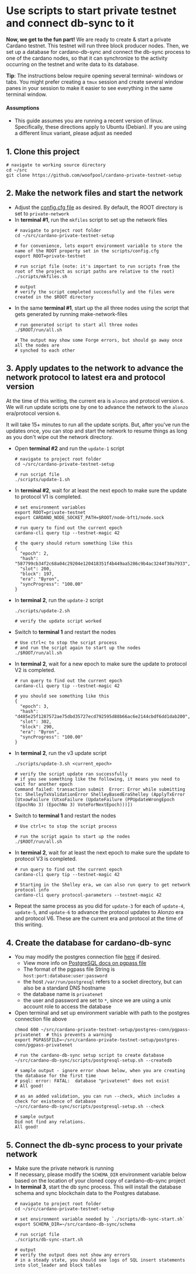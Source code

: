 # Use scripts to start private testnet and connect db-sync to it

**Now, we get to the fun part!**  We are ready to create & start a private Cardano testnet.
This testnet will run three block producer nodes. 
Then, we set up a database for cardano-db-sync and connect the db-sync process to one of the cardano nodes, so that
it can synchronize to the activity occurring on the testnet and write data to its database.

**Tip**: The instructions below require opening several terminal- windows or tabs.  You might prefer creating a `tmux` session
and create several window panes in your session to make it easier to see everything in the same terminal window.

#### Assumptions
- This guide assumes you are running a recent version of linux.
  Specifically, these directions apply to Ubuntu (Debian). If you are using a different linux variant, please adjust as needed
  
## 1. Clone this project

  ```shell
  # navigate to working source directory
  cd ~/src
  git clone https://github.com/woofpool/cardano-private-testnet-setup
  ```

## 2. Make the network files and start the network

- Adjust the [config.cfg file](./scripts/config.cfg) as desired. By default, the ROOT directory is set to `private-network`
- In **terminal #1**, run the `mkfiles` script to set up the network files
  ```shell
  # navigate to project root folder
  cd ~/src/cardano-private-testnet-setup
  
  # for convenience, lets export environment variable to store the name of the ROOT property set in the scripts/config.cfg
  export ROOT=private-testnet
  
  # run script file (note: it's important to run scripts from the root of the project as script paths are relative to the root)
  ./scripts/mkfiles.sh
  
  # output
  # verify the script completed successfully and the files were created in the $ROOT directory
  ```
- In the same **terminal #1**, start up the all three nodes using the script that gets generated by running make-network-files
  ```shell    
  # run generated script to start all three nodes
  ./$ROOT/run/all.sh
  
  # The output may show some Forge errors, but should go away once all the nodes are
  # synched to each other  
  ```

## 3. Apply updates to the network to advance the network protocol to latest era and protocol version

At the time of this writing, the current era is `alonzo` and protocol version `6`. 
We will run update scripts one by one to advance the network to the `alonzo` era/protocol version `6`.

It will take 15+ minutes to run all the update scripts.  But, after you've run the updates once, you can stop and start the network
to resume things as long as you don't wipe out the network directory.

- Open **terminal #2** and run the `update-1` script
  ```shell
  # navigate to project root folder
  cd ~/src/cardano-private-testnet-setup
  
  # run script file
  ./scripts/update-1.sh  
  ```
- In **terminal #2**, wait for at least the next epoch to make sure the update to protocol V1 is completed.
  ```shell
  # set environment variables
  export ROOT=private-testnet
  export CARDANO_NODE_SOCKET_PATH=$ROOT/node-bft1/node.sock
  
  # run query to find out the current epoch
  cardano-cli query tip --testnet-magic 42
  
  # the query should return something like this 
  {
    "epoch": 2,
    "hash": "587799cb34f2c68a04c29204e120418351f4b449aa5286c9b4ac3244f30a7933",
    "slot": 200,
    "block": 197,
    "era": "Byron",
    "syncProgress": "100.00"
  }
  ```
- In **terminal 2**, run the `update-2` script  
  ```shell
  ./scripts/update-2.sh
  
  # verify the update script worked
  ```
- Switch to **terminal 1** and restart the nodes
  ```shell
  # Use ctrl+c to stop the script process  
  # and run the script again to start up the nodes
  ./$ROOT/run/all.sh  
  ```
- In **terminal 2**, wait for a new epoch to make sure the update to protocol V2 is completed.
  ```shell
  # run query to find out the current epoch
  cardano-cli query tip --testnet-magic 42
  
  # you should see something like this
  {
    "epoch": 3,
    "hash": "d485e25f1287572ae75dbd35727ecd792595d88b66ac6e2144cbdf6dd1dab200",
    "slot": 302,
    "block": 290,
    "era": "Byron",
    "syncProgress": "100.00"
  }
  ```
- In **terminal 2**, run the v3 update script
  ```shell  
  ./scripts/update-3.sh <current_epoch>
  
  # verify the script update ran successfully
  # if you see something like the following, it means you need to wait for another epoch
  Command failed: transaction submit  Error: Error while submitting tx: ShelleyTxValidationError ShelleyBasedEraShelley (ApplyTxError [UtxowFailure (UtxoFailure (UpdateFailure (PPUpdateWrongEpoch (EpochNo 3) (EpochNo 3) VoteForNextEpoch)))])    
  ```
- Switch to **terminal 1** and restart the nodes
  ```shell
  # Use ctrl+c to stop the script process
  
  # run the script again to start up the nodes
  ./$ROOT/run/all.sh  
  ```
- In **terminal 2**, wait for at least the next epoch to make sure the update to protocol V3 is completed.
  ```shell
  # run query to find out the current epoch
  cardano-cli query tip --testnet-magic 42
  
  # Starting in the Shelley era, we can also run query to get network protocol info
  cardano-cli query protocol-parameters --testnet-magic 42
  ```
- Repeat the same process as you did for `update-3` for each of `update-4`, `update-5`, and `update-6`
to advance the protocol updates to Alonzo era and protocol V6. These are the current era and protocol
at the time of this writing.

## 4. Create the database for cardano-db-sync

- You may modify the postgres connection file [here](postgres-conn/pgpass-privatenet) if desired.
    - View more info on [PostgreSQL docs on pgpass file](https://www.postgresql.org/docs/12/libpq-pgpass.html)
    - The format of the pgpass file String is `host:port:database:user:password` 
    - the host `/var/run/postgresql` refers to a socket directory, but can also be a standard DNS hostname
    - the database name is `privatenet`
    - the user and password are set to `*`, since we are using a unix account role to access the database
- Open terminal and set up environment variable with path to the postgres connection file above
  ```shell
  chmod 600 ~/src/cardano-private-testnet-setup/postgres-conn/pgpass-privatenet  # this prevents a warning
  export PGPASSFILE=~/src/cardano-private-testnet-setup/postgres-conn/pgpass-privatenet
  
  # run the cardano-db-sync setup script to create database
  ~/src/cardano-db-sync/scripts/postgresql-setup.sh --createdb
  
  # sample output - ignore error shown below, when you are creating the database for the first time  
  # psql: error: FATAL:  database "privatenet" does not exist
  # All good! 
  
  # as an added validation, you can run --check, which includes a check for existence of database 
  ~/src/cardano-db-sync/scripts/postgresql-setup.sh --check
  
  # sample output
  Did not find any relations.
  All good!
  ```

## 5. Connect the db-sync process to your private network

- Make sure the private network is running
- If necessary, please modify the `SCHEMA_DIR` environment variable below based on the location of your cloned copy of cardano-db-sync project
- In **terminal 3**, start the db sync process.  This will install the database schema and sync blockchain data to the Postgres database.
  ```shell
  # navigate to project root folder
  cd ~/src/cardano-private-testnet-setup
  
  # set environment variable needed by `./scripts/db-sync-start.sh`
  export SCHEMA_DIR=~/src/cardano-db-sync/schema
  
  # run script file
  ./scripts/db-sync-start.sh
  
  # output
  # verify the output does not show any errors
  # in a steady state, you should see logs of SQL insert statements into slot_leader and block tables   
  ```
  
  
